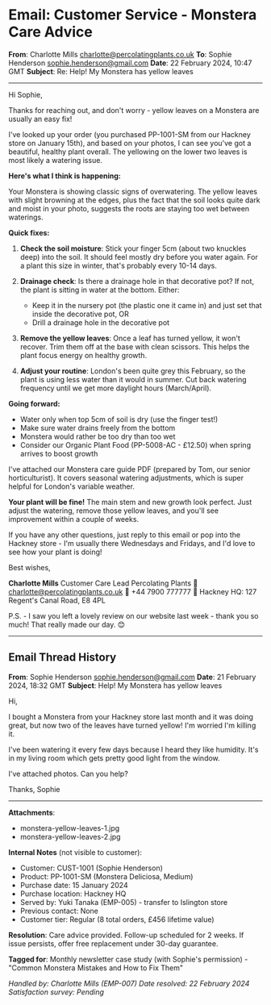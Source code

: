 # Email: Customer Service - Monstera Care Advice

**From**: Charlotte Mills <charlotte@percolatingplants.co.uk>
**To**: Sophie Henderson <sophie.henderson@gmail.com>
**Date**: 22 February 2024, 10:47 GMT
**Subject**: Re: Help! My Monstera has yellow leaves

---

Hi Sophie,

Thanks for reaching out, and don't worry - yellow leaves on a Monstera are usually an easy fix!

I've looked up your order (you purchased PP-1001-SM from our Hackney store on January 15th), and based on your photos, I can see you've got a beautiful, healthy plant overall. The yellowing on the lower two leaves is most likely a watering issue.

**Here's what I think is happening:**

Your Monstera is showing classic signs of overwatering. The yellow leaves with slight browning at the edges, plus the fact that the soil looks quite dark and moist in your photo, suggests the roots are staying too wet between waterings.

**Quick fixes:**

1. **Check the soil moisture**: Stick your finger 5cm (about two knuckles deep) into the soil. It should feel mostly dry before you water again. For a plant this size in winter, that's probably every 10-14 days.

2. **Drainage check**: Is there a drainage hole in that decorative pot? If not, the plant is sitting in water at the bottom. Either:
   - Keep it in the nursery pot (the plastic one it came in) and just set that inside the decorative pot, OR
   - Drill a drainage hole in the decorative pot

3. **Remove the yellow leaves**: Once a leaf has turned yellow, it won't recover. Trim them off at the base with clean scissors. This helps the plant focus energy on healthy growth.

4. **Adjust your routine**: London's been quite grey this February, so the plant is using less water than it would in summer. Cut back watering frequency until we get more daylight hours (March/April).

**Going forward:**

- Water only when top 5cm of soil is dry (use the finger test!)
- Make sure water drains freely from the bottom
- Monstera would rather be too dry than too wet
- Consider our Organic Plant Food (PP-5008-AC - £12.50) when spring arrives to boost growth

I've attached our Monstera care guide PDF (prepared by Tom, our senior horticulturist). It covers seasonal watering adjustments, which is super helpful for London's variable weather.

**Your plant will be fine!** The main stem and new growth look perfect. Just adjust the watering, remove those yellow leaves, and you'll see improvement within a couple of weeks.

If you have any other questions, just reply to this email or pop into the Hackney store - I'm usually there Wednesdays and Fridays, and I'd love to see how your plant is doing!

Best wishes,

**Charlotte Mills**
Customer Care Lead
Percolating Plants
📧 charlotte@percolatingplants.co.uk
📱 +44 7900 777777
🏪 Hackney HQ: 127 Regent's Canal Road, E8 4PL

P.S. - I saw you left a lovely review on our website last week - thank you so much! That really made our day. 😊

---

## Email Thread History

**From**: Sophie Henderson <sophie.henderson@gmail.com>
**Date**: 21 February 2024, 18:32 GMT
**Subject**: Help! My Monstera has yellow leaves

Hi,

I bought a Monstera from your Hackney store last month and it was doing great, but now two of the leaves have turned yellow! I'm worried I'm killing it.

I've been watering it every few days because I heard they like humidity. It's in my living room which gets pretty good light from the window.

I've attached photos. Can you help?

Thanks,
Sophie

---

**Attachments**:
- monstera-yellow-leaves-1.jpg
- monstera-yellow-leaves-2.jpg

**Internal Notes** (not visible to customer):
- Customer: CUST-1001 (Sophie Henderson)
- Product: PP-1001-SM (Monstera Deliciosa, Medium)
- Purchase date: 15 January 2024
- Purchase location: Hackney HQ
- Served by: Yuki Tanaka (EMP-005) - transfer to Islington store
- Previous contact: None
- Customer tier: Regular (8 total orders, £456 lifetime value)

**Resolution**: Care advice provided. Follow-up scheduled for 2 weeks. If issue persists, offer free replacement under 30-day guarantee.

**Tagged for**: Monthly newsletter case study (with Sophie's permission) - "Common Monstera Mistakes and How to Fix Them"

*Handled by: Charlotte Mills (EMP-007)*
*Date resolved: 22 February 2024*
*Satisfaction survey: Pending*
